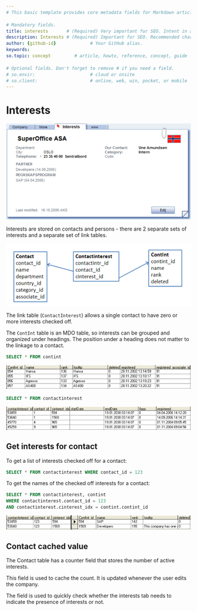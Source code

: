 ```yaml
---
# This basic template provides core metadata fields for Markdown articles on docs.superoffice.com.

# Mandatory fields.
title: interests       # (Required) Very important for SEO. Intent in a unique string of 43-59 chars including spaces.
description: Interests # (Required) Important for SEO. Recommended character length is 115-145 characters including spaces.
author: {github-id}             # Your GitHub alias.
keywords:
so.topic: concept         # article, howto, reference, concept, guide

# Optional fields. Don't forget to remove # if you need a field.
# so.envir:                     # cloud or onsite
# so.client:                    # online, web, win, pocket, or mobile
---
```


# Interests

![ContactInterests][img1]

Interests are stored on contacts and persons - there are 2 separate sets of interests and a separate set of link tables.

![InterestLinkTable][img2]

The link table (`ContactInterest`) allows a single contact to have zero or more interests checked off.

The `ContInt` table is an MDO table, so interests can be grouped and organized under headings. The position under a heading does not matter to the linkage to a contact.

```SQL
SELECT * FROM contint
```

![InterestsTable][img3]

```SQL
SELECT * FROM contactinterest
```

![ContIntLinkTable][img4]

## Get interests for contact

To get a list of interests checked off for a contact:

```SQL
SELECT * FROM contactinterest WHERE contact_id = 123
```

To get the names of the checked off interests for a contact:

```SQL
SELECT * FROM contactinterest, contint
WHERE contactinterest.contact_id = 123
AND contactinterest.cinterest_idx = contint.contint_id
```

![ContactInterestJoin][img5]

## Contact cached value

The Contact table has a counter field that stores the number of active interests.

This field is used to cache the count. It is updated whenever the user edits the company.

The field is used to quickly check whether the interests tab needs to indicate the presence of interests or not.

<!-- Referenced images -->
[img1]: media/contact-interests.png
[img2]: media/interestlink-table.png
[img3]: media/interests-table.png
[img4]: media/contintlink-table.png
[img5]: media/contact-interest-join.png
